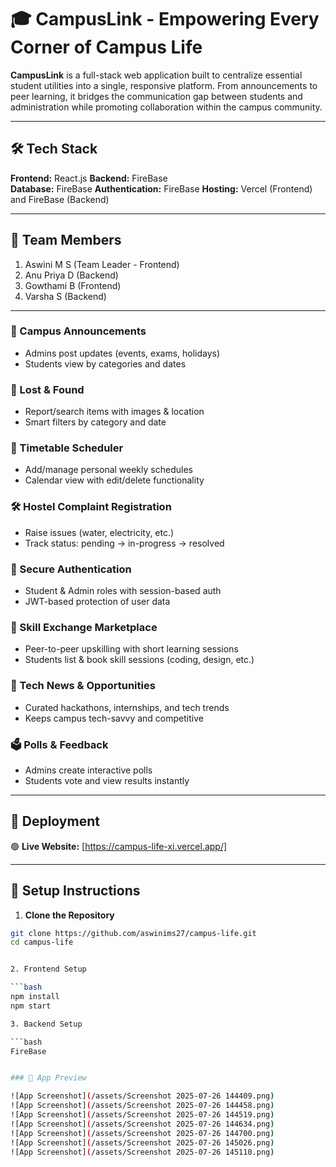 # 🎓 CampusLink - Empowering Every Corner of Campus Life

**CampusLink** is a full-stack web application built to centralize essential student utilities into a single, responsive platform. From announcements to peer learning, it bridges the communication gap between students and administration while promoting collaboration within the campus community.

---

## 🛠️ Tech Stack

**Frontend:** React.js 
**Backend:** FireBase  
**Database:** FireBase
**Authentication:** FireBase
**Hosting:** Vercel (Frontend) and FireBase (Backend)

---

## 👥 Team Members

1. Aswini M S (Team Leader - Frontend)
2. Anu Priya D  (Backend)
3. Gowthami B (Frontend)
4. Varsha S (Backend) 

---

### 📢 Campus Announcements
- Admins post updates (events, exams, holidays)
- Students view by categories and dates

### 🧳 Lost & Found
- Report/search items with images & location
- Smart filters by category and date

### 📅 Timetable Scheduler
- Add/manage personal weekly schedules
- Calendar view with edit/delete functionality

### 🛠️ Hostel Complaint Registration
- Raise issues (water, electricity, etc.)
- Track status: pending → in-progress → resolved

### 🔐 Secure Authentication
- Student & Admin roles with session-based auth
- JWT-based protection of user data

### 🤝 Skill Exchange Marketplace
- Peer-to-peer upskilling with short learning sessions
- Students list & book skill sessions (coding, design, etc.)

### 📰 Tech News & Opportunities
- Curated hackathons, internships, and tech trends
- Keeps campus tech-savvy and competitive

### 🗳️ Polls & Feedback
- Admins create interactive polls
- Students vote and view results instantly

---

## 🚀 Deployment
 
🟢 **Live Website:** [https://campus-life-xi.vercel.app/]

---

## 🧰 Setup Instructions

1. **Clone the Repository**

```bash
git clone https://github.com/aswinims27/campus-life.git
cd campus-life


2. Frontend Setup

```bash
npm install
npm start

3. Backend Setup

```bash
FireBase


### 🌟 App Preview

![App Screenshot](/assets/Screenshot 2025-07-26 144409.png)
![App Screenshot](/assets/Screenshot 2025-07-26 144458.png)
![App Screenshot](/assets/Screenshot 2025-07-26 144519.png)
![App Screenshot](/assets/Screenshot 2025-07-26 144634.png)
![App Screenshot](/assets/Screenshot 2025-07-26 144700.png)
![App Screenshot](/assets/Screenshot 2025-07-26 145026.png)
![App Screenshot](/assets/Screenshot 2025-07-26 145110.png)

 
 
 
   
 

